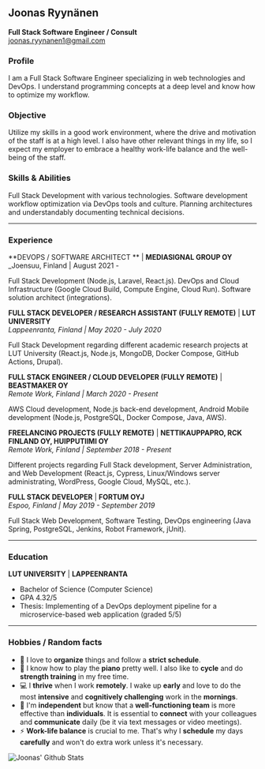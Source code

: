 ## Joonas Ryynänen

**Full Stack Software Engineer / Consult**  
joonas.ryynanen1@gmail.com

### Profile

I am a Full Stack Software Engineer specializing in web technologies and DevOps. I understand programming concepts at a deep level and know how to optimize my workflow.

### Objective

Utilize my skills in a good work environment, where the drive and motivation of the staff is at a high level. I also have other relevant things in my life, so I expect my employer to embrace a healthy work-life balance and the well-being of the staff.

### Skills & Abilities

Full Stack Development with various technologies. Software development workflow optimization via DevOps tools and culture. Planning architectures and understandably documenting technical decisions.

---

### Experience

**DEVOPS / SOFTWARE ARCHITECT ** | **MEDIASIGNAL GROUP OY**  
_Joensuu, Finland | August 2021 - 

Full Stack Development (Node.js, Laravel, React.js). DevOps and Cloud Infrastructure (Google Cloud Build, Compute Engine, Cloud Run). Software solution architect (integrations).

**FULL STACK DEVELOPER / RESEARCH ASSISTANT (FULLY REMOTE)** | **LUT UNIVERSITY**  
_Lappeenranta, Finland | May 2020 - July 2020_

Full Stack Development regarding different academic research projects at LUT University (React.js, Node.js, MongoDB, Docker Compose, GitHub Actions, Drupal).

**FULL STACK ENGINEER / CLOUD DEVELOPER (FULLY REMOTE)** | **BEASTMAKER OY**  
_Remote Work, Finland | March 2020 - Present_

AWS Cloud development, Node.js back-end development, Android Mobile development (Node.js, PostgreSQL, Docker Compose, Java, AWS).

**FREELANCING PROJECTS (FULLY REMOTE)** | **NETTIKAUPPAPRO, RCK FINLAND OY, HUIPPUTIIMI OY**  
_Remote Work, Finland | September 2018 - Present_

Different projects regarding Full Stack development, Server Administration, and Web Development (React.js, Cypress, Linux/Windows server administrating, WordPress, Google Cloud, MySQL, etc.).

**FULL STACK DEVELOPER** | **FORTUM OYJ**  
_Espoo, Finland | May 2019 - September 2019_

Full Stack Web Development, Software Testing, DevOps engineering (Java Spring, PostgreSQL, Jenkins, Robot Framework, jUnit).

---

### Education

**LUT UNIVERSITY** | **LAPPEENRANTA**

- Bachelor of Science (Computer Science)
- GPA 4.32/5
- Thesis: Implementing of a DevOps deployment pipeline for a microservice-based web application (graded 5/5)

---

### Hobbies / Random facts

- :calendar: I love to **organize** things and follow a **strict schedule**.
- :bicyclist: I know how to play the **piano** pretty well. I also like to **cycle** and do **strength training** in my free time.
- :computer: I **thrive** when I work **remotely**. I wake up **early** and love to do the most **intensive** and **cognitively challenging** work in the **mornings**.
- :speech_balloon: I'm **independent** but know that a **well-functioning team** is more effective than **individuals**. It is essential to **connect** with your colleagues and **communicate** daily (be it via text messages or video meetings).
- :zap: **Work-life balance** is crucial to me. That's why I **schedule** my days **carefully** and won't do extra work unless it's necessary.

![Joonas' Github Stats](https://github-readme-stats.vercel.app/api?username=JonesTPG&show_icons=true&hide_border=true)
